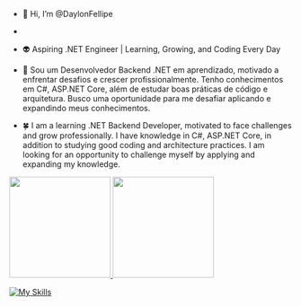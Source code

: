 - 👋 Hi, I’m @DaylonFellipe
- 
- 👽 Aspiring .NET Engineer | Learning, Growing, and Coding Every Day

- 🌱 Sou um Desenvolvedor Backend .NET em aprendizado, motivado a enfrentar desafios e crescer profissionalmente. Tenho conhecimentos em C#, ASP.NET Core, além de estudar boas práticas de código e arquitetura. Busco uma oportunidade para me desafiar aplicando e expandindo meus conhecimentos.

- 🍀 I am a learning .NET Backend Developer, motivated to face challenges and grow professionally. I have knowledge in C#, ASP.NET Core, in addition to studying good coding and architecture practices. I am looking for an opportunity to challenge myself by applying and expanding my knowledge.


<div>
<a href="https://github.com/seu-usuário-aqui">
<img loading="lazy" height="180em" src="https://github-readme-stats.vercel.app/api/top-langs/?username=daylonfellipe&layout=compact&langs_count=7&theme=tokyonight"/>
<img loading="lazy" height="180em" src="https://github-readme-stats.vercel.app/api?username=daylonfellipe&show_icons=true&theme=tokyonight&include_all_commits=true&count_private=true"/>
</div>
  
 [![My Skills](https://skillicons.dev/icons?i=visualstudio,cs,dotnet)](https://skillicons.dev)
